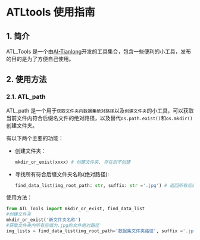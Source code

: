 # ATLtools 使用指南
## 1. 简介
ATL_Tools 是一个由[AI-Tianlong](https://github.com/AI-Tianlong)开发的工具集合，包含一些便利的小工具，发布的目的是为了方便自己使用。
## 2. 使用方法
### 2.1. ATL_path
ATL_path 是一个用于`获取文件夹内数据集绝对路径`以及`创建文件夹`的小工具，可以获取当前文件内符合后缀名文件的绝对路径，以及替代`os.path.exist()`和`os.mkdir()`创建文件夹。

有以下两个主要的功能：
- 创建文件夹：
    ```python
    mkdir_or_exist(xxxx) # 创建文件夹, 存在则不创建
    ```
- 寻找所有符合后缀文件夹名称(绝对路径):
    ```python
    find_data_list(img_root_path: str, suffix: str ='.jpg') # 返回所有后缀为.jpg的文件绝对路径
    ```
使用方法：
```python
from ATL_Tools import mkdir_or_exist, find_data_list
#创建文件夹
mkdir_or_exist('新文件夹名称')
#获取文件夹内所有后缀为.jpg的文件绝对路径
img_lists = find_data_list(img_root_path='数据集文件夹路径', suffix ='.jpg')
```